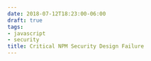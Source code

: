 ```yaml
---
date: 2018-07-12T18:23:00-06:00
draft: true
tags:
- javascript
- security
title: Critical NPM Security Design Failure
---
```


[1]: https://github.com/eslint/eslint-scope/issues/39
[2]: https://github.com/npm/npm/issues/11283
[3]: https://github.com/npm/npm/issues/9884
[4]: http://npm.github.io/how-npm-works-docs/npm3/how-npm3-works.html
